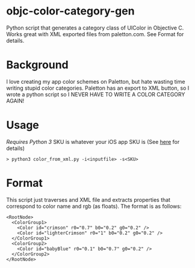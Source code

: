 # objc-color-category-gen
Python script that generates a category class of UIColor in Objective C. Works great with XML exported files from paletton.com. See Format for details.

# Background
I love creating my app color schemes on Paletton, but hate wasting time writing stupid color categories. Paletton has an export to XML button, so I wrote a python script so I NEVER HAVE TO WRITE A COLOR CATEGORY AGAIN!

# Usage
*Requires Python 3*
SKU is whatever your iOS app SKU is (See [here](http://lmgtfy.com/?q=what+is+app+sku) for details)
```
> python3 color_from_xml.py -i<inputfile> -s<SKU>
```

# Format
This script just traverses and XML file and extracts properties that correspond to color name and rgb (as floats). The format is as follows:
```
<RootNode>
  <ColorGroup1>
    <Color id="crimson" r0="0.7" b0="0.2" g0="0.2" />
    <Color id="lighterCrimson" r0="1" b0="0.2" g0="0.2" />
  </ColorGroup1>
  <ColorGroup2>
    <Color id="babyBlue" r0="0.1" b0="0.7" g0="0.2" />
  </ColorGroup2>
</RootNode>
```
